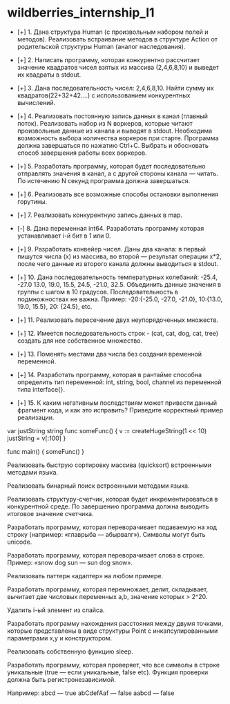 # wildberries_internship_l1

- [+] 1. Дана структура Human (с произвольным набором полей и методов). Реализовать встраивание методов в структуре Action от родительской структуры Human (аналог наследования).

- [+] 2. Написать программу, которая конкурентно рассчитает значение квадратов чисел взятых из массива (2,4,6,8,10) и выведет их квадраты в stdout.


- [+] 3. Дана последовательность чисел: 2,4,6,8,10. Найти сумму их квадратов(22+32+42….) с использованием конкурентных вычислений.


- [+] 4. Реализовать постоянную запись данных в канал (главный поток). Реализовать набор из N воркеров, которые читают произвольные данные из канала и выводят в stdout. 
Необходима возможность выбора количества воркеров при старте.
Программа должна завершаться по нажатию Ctrl+C. Выбрать и обосновать способ завершения работы всех воркеров.



- [+] 5. Разработать программу, которая будет последовательно отправлять значения в канал, а с другой стороны канала — читать. По истечению N секунд программа должна завершаться.


- [+] 6. Реализовать все возможные способы остановки выполнения горутины. 


- [+] 7. Реализовать конкурентную запись данных в map.


- [-] 8. Дана переменная int64. Разработать программу которая устанавливает i-й бит в 1 или 0.


- [+] 9. Разработать конвейер чисел. Даны два канала: в первый пишутся числа (x) из массива, во второй — результат операции x*2, после чего данные из второго канала должны выводиться в stdout.


- [+] 10. Дана последовательность температурных колебаний: -25.4, -27.0 13.0, 19.0, 15.5, 24.5, -21.0, 32.5. Объединить данные значения в группы с шагом в 10 градусов. Последовательность в подмножноствах не важна.
Пример: -20:{-25.0, -27.0, -21.0}, 10:{13.0, 19.0, 15.5}, 20: {24.5}, etc.


- [+] 11. Реализовать пересечение двух неупорядоченных множеств.


- [+] 12. Имеется последовательность строк - (cat, cat, dog, cat, tree) создать для нее собственное множество.


- [+] 13. Поменять местами два числа без создания временной переменной.


- [+] 14. Разработать программу, которая в рантайме способна определить тип переменной: int, string, bool, channel из переменной типа interface{}.


- [+] 15. К каким негативным последствиям может привести данный фрагмент кода, и как это исправить? Приведите корректный пример реализации.


var justString string
func someFunc() {
  v := createHugeString(1 << 10)
  justString = v[:100]
}

func main() {
  someFunc()
}


Реализовать быструю сортировку массива (quicksort) встроенными методами языка.


Реализовать бинарный поиск встроенными методами языка.


Реализовать структуру-счетчик, которая будет инкрементироваться в конкурентной среде. По завершению программа должна выводить итоговое значение счетчика.


Разработать программу, которая переворачивает подаваемую на ход строку (например: «главрыба — абырвалг»). Символы могут быть unicode.


Разработать программу, которая переворачивает слова в строке. 
Пример: «snow dog sun — sun dog snow».


Реализовать паттерн «адаптер» на любом примере.


Разработать программу, которая перемножает, делит, складывает, вычитает две числовых переменных a,b, значение которых > 2^20.


Удалить i-ый элемент из слайса.


Разработать программу нахождения расстояния между двумя точками, которые представлены в виде структуры Point с инкапсулированными параметрами x,y и конструктором.


Реализовать собственную функцию sleep.


Разработать программу, которая проверяет, что все символы в строке уникальные (true — если уникальные, false etc). Функция проверки должна быть регистронезависимой.

Например: 
abcd — true
abCdefAaf — false
	aabcd — false
